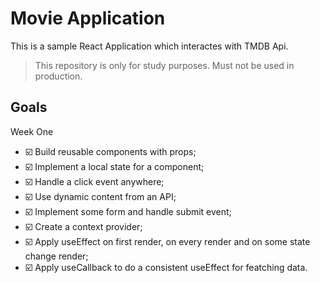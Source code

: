 # Movie Application

This is a sample React Application which interactes with TMDB Api.

> This repository is only for study purposes. Must not be used in production.

## Goals

Week One

- ☑️ Build reusable components with props;
- ☑️ Implement a local state for a component;
- ☑️ Handle a click event anywhere;
- ☑️ Use dynamic content from an API;
- ☑️ Implement some form and handle submit event;
- ☑️ Create a context provider;
- ☑️ Apply useEffect on first render, on every render and on some state change render;
- ☑️ Apply useCallback to do a consistent useEffect for featching data.
